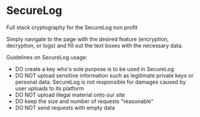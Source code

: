 # SecureLog
Full stack cryptography for the SecureLog non profit

Simply navigate to the page with the desired feature (encryption, decryption, or logs) and fill out the text boxes with the necessary data. 

Guidelines on SecureLog usage:

* DO create a key who's sole purpose is to be used in SecureLog
* DO NOT upload sensitive information such as legitimate private keys or personal data. SecureLog is not responsible for damages caused by user uploads to its platform
* DO NOT upload illegal material onto our site
* DO keep the size and number of requests "reasonable"
* DO NOT send requests with empty data
  

